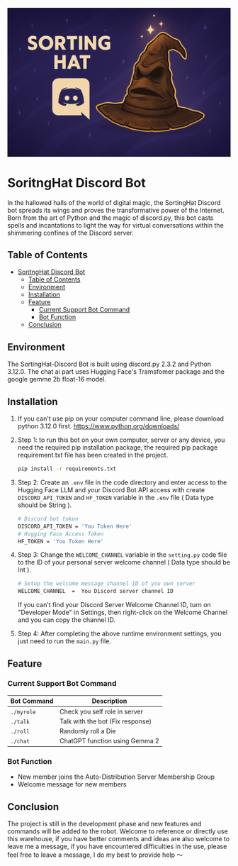 <p align="center">
	<img src="images/banner.png" alt="SortingHat Discord Bot Banner" style="max-width: 100%; height: auto;">
</p>

# SoritngHat Discord Bot

In the hallowed halls of the world of digital magic, the SortingHat Discord bot spreads its wings and proves the transformative power of the Internet. Born from the art of Python and the magic of discord.py, this bot casts spells and incantations to light the way for virtual conversations within the shimmering confines of the Discord server.

## Table of Contents

- [SoritngHat Discord Bot](#soritnghat-discord-bot)
	- [Table of Contents](#table-of-contents)
	- [Environment](#environment)
	- [Installation](#installation)
	- [Feature](#feature)
		- [Current Support Bot Command](#current-support-bot-command)
		- [Bot Function](#bot-function)
	- [Conclusion](#conclusion)

## Environment

The SortingHat-Discord Bot is built using discord.py 2.3.2 and Python 3.12.0. The chat ai part uses Hugging Face's Tramsfomer package and the google gemme 2b float-16 model.

## Installation

1. If you can't use pip on your computer command line, please download python 3.12.0 first.
	<https://www.python.org/downloads/>

2. Step 1: to run this bot on your own computer, server or any device, you need the required pip installation package, the required pip package requirement.txt file has been created in the project.

	```bash
	pip install -r requirements.txt
	```
	
3. Step 2: Create an ```.env``` file in the code directory and enter access to the Hugging Face LLM and your Discord Bot API access with create ```DISCORD_API_TOKEN``` and ```HF_TOKEN``` variable in the ```.env``` file ( Data type should be String ).

	```bash
	# Discord bot token
	DISCORD_API_TOKEN = 'You Token Here'
	# Hugging Face Access Token
	HF_TOKEN = 'You Token Here'
	```
	
4. Step 3: Change the ```WELCOME_CHANNEL``` variable in the ```setting.py``` code file to the ID of your personal server welcome channel ( Data type should be Int ).

	```bash
	# Setup the welcome message channel ID of you own server
	WELCOME_CHANNEL  =  You Discord server channel ID
	```
	If you can't find your Discord Server Welcome Channel ID, turn on "Developer Mode" in Settings, 			 then right-click on the Welcome Channel and you can copy the channel ID.

5. Step 4:  After completing the above runtime environment settings, you just need to run the ```main.py``` file.

## Feature

### Current Support Bot Command 

| Bot Command   | Description                      |
| ------------- | ---------------------------------|
| `./myrole`    | Check you self role in server    |
| `./talk`      | Talk with the bot (Fix response) | 
| `./roll`      | Randomly roll a Die              |
| `./chat`      | ChatGPT function using Gemma 2   |

### Bot Function 

* New member joins the Auto-Distribution Server Membership Group
* Welcome message for new members

## Conclusion

The project is still in the development phase and new features and commands will be added to the robot. Welcome to reference or directly use this warehouse, if you have better comments and ideas are also welcome to leave me a message, if you have encountered difficulties in the use, please feel free to leave a message, I do my best to provide help ～

